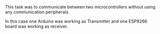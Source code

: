 This task was to communicate between two microcontrollers without using any communication peripherals.

In this case one Arduino was working as Transmitter and one ESP8266 board was working as receiver.

